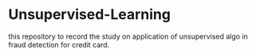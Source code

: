 # Unsupervised-Learning
this repository to record the study on application of unsupervised algo in fraud detection for credit card.
